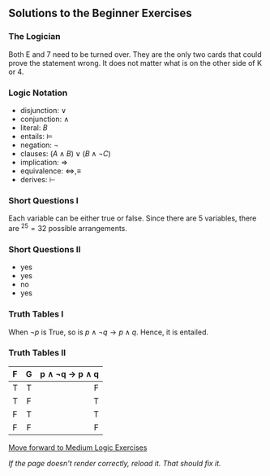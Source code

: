 ## Solutions to the Beginner Exercises

### The Logician

Both  E and 7 need to be turned over. They are the only two cards that could prove the statement wrong. It does not matter what is on the other side of K or 4.

### Logic Notation

- disjunction: $∨$
- conjunction: $∧$
- literal: $B$
- entails: $⊨$
- negation: $¬$
- clauses: $(A∧B) ∨ (B∧¬C)$
- implication: $⇒$
- equivalence: $⇔, ≡$
- derives: $⊢$

### Short Questions I

Each variable can be either true or false. Since there are 5 variables, there are $^25=32$ possible arrangements.

### Short Questions II

- yes
- yes
- no
- yes

### Truth Tables I

When $¬p$ is True, so is $p ∧ ¬q → p ∧ q$. Hence, it is entailed.

### Truth Tables II

| F    | G    | p ∧ ¬q → p ∧ q |
| :--- |:----:|           ---: |
| T    | T    |        F       |
| T    | F    |        T       |
| F    | T    |        T       |
| F    | F    |        F       |

[Move forward to Medium Logic Exercises](https://github.com/UMdecisionsupport/DecisionSupport2023/blob/main/Logic/Medium.md)

*If the page doesn't render correctly, reload it. That should fix it.*
